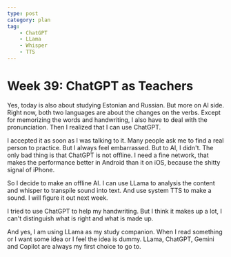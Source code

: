 ```yaml
---
type: post
category: plan
tag:
    - ChatGPT
    - LLama
    - Whisper
    - TTS
---
```


# Week 39: ChatGPT as Teachers

Yes, today is also about studying Estonian and Russian. But more on AI side. Right now, both two languages are about the changes on the verbs. Except for memorizing the words and handwriting, I also have to deal with the pronunciation. Then I realized that I can use ChatGPT. 

I accepted it as soon as I was talking to it. Many people ask me to find a real person to practice. But I always feel embarrassed. But to AI, I didn't. The only bad thing is that ChatGPT is not offline. I need a fine network, that makes the performance better in Android than it on iOS, because the shitty signal of iPhone.

So I decide to make an offline AI. I can use LLama to analysis the content and whisper to transpile sound into text. And use system TTS to make a sound. I will figure it out next week.

I tried to use ChatGPT to help my handwriting. But I think it makes up a lot, I can't distinguish what is right and what is made up.

And yes, I am using LLama as my study companion. When I read something or I want some idea or I feel the idea is dummy. LLama, ChatGPT, Gemini and Copilot are always my first choice to go to.

